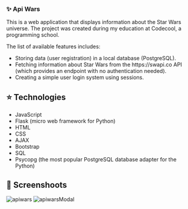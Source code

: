 ### :sparkles: Api Wars


This is a web application that displays information about the Star Wars universe. The project was created during my education at Codecool, a programming school.





The list of available features includes:
<ul>
  <li>Storing data (user registration) in a local database (PostgreSQL).</li>
  <li>Fetching information about Star Wars from the https://swapi.co API (which provides an endpoint with no authentication needed).</li>
  <li>Creating a simple user login system using sessions.</li>
</ul>

## :star: Technologies
<ul>
  <li>JavaScript</li>
  <li>Flask (micro web framework for Python)</li>
  <li>HTML</li>
  <li>CSS</li>
  <li>AJAX</li>
  <li>Bootstrap</li>
  <li>SQL</li>
  <li>Psycopg (the most popular PostgreSQL database adapter for the Python)</li>
</ul>

## :rocket: Screenshoots

![apiwars](https://user-images.githubusercontent.com/106514178/228832397-252443d3-4b3a-4011-84c8-c8fafb320880.jpg)
![apiwarsModal](https://user-images.githubusercontent.com/106514178/228832807-8e08b98b-b1f9-4460-9239-548f7ce794d5.jpg)

